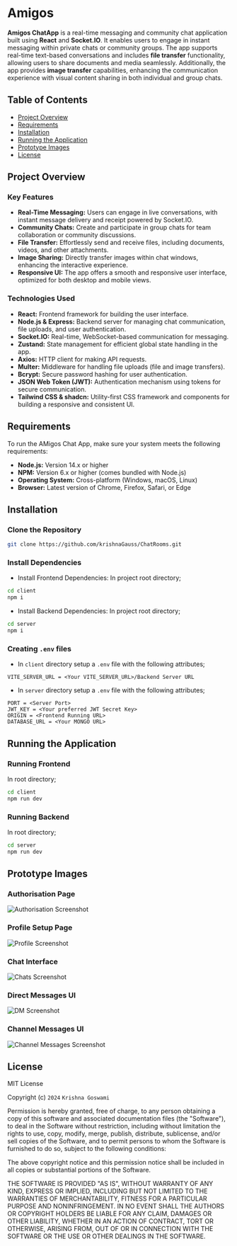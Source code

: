 
# Amigos
**Amigos ChatApp** is a real-time messaging and community chat application built using **React** and **Socket.IO**. It enables users to engage in instant messaging within private chats or community groups. The app supports real-time text-based conversations and includes **file transfer** functionality, allowing users to share documents and media seamlessly. Additionally, the app provides **image transfer** capabilities, enhancing the communication experience with visual content sharing in both individual and group chats.

## Table of Contents

- [Project Overview](#project-overview)
- [Requirements](#requirements)
- [Installation](#installation)
- [Running the Application](#running-the-application)
- [Prototype Images](#prototype-images)
- [License](#license)

## Project Overview

### Key Features
- **Real-Time Messaging:** Users can engage in live conversations, with instant message delivery and receipt powered by Socket.IO.
- **Community Chats:** Create and participate in group chats for team collaboration or community discussions.
- **File Transfer:** Effortlessly send and receive files, including documents, videos, and other attachments.
- **Image Sharing:** Directly transfer images within chat windows, enhancing the interactive experience.
- **Responsive UI:** The app offers a smooth and responsive user interface, optimized for both desktop and mobile views.

### Technologies Used
- **React:** Frontend framework for building the user interface.
- **Node.js & Express:** Backend server for managing chat communication, file uploads, and user authentication.
- **Socket.IO:** Real-time, WebSocket-based communication for messaging.
- **Zustand:** State management for efficient global state handling in the app.
- **Axios:** HTTP client for making API requests.
- **Multer:** Middleware for handling file uploads (file and image transfers).
- **Bcrypt:** Secure password hashing for user authentication.
- **JSON Web Token (JWT):** Authentication mechanism using tokens for secure communication.
- **Tailwind CSS & shadcn:** Utility-first CSS framework and components for building a responsive and consistent UI.

## Requirements
To run the AMigos Chat App, make sure your system meets the following requirements:

- **Node.js:** Version 14.x or higher
- **NPM:** Version 6.x or higher (comes bundled with Node.js)
- **Operating System:** Cross-platform (Windows, macOS, Linux)
- **Browser:** Latest version of Chrome, Firefox, Safari, or Edge

## Installation

### Clone the Repository

```bash
git clone https://github.com/krishnaGauss/ChatRooms.git
```
### Install Dependencies

- Install Frontend Dependencies:
In project root directory;

```bash
cd client
npm i
```

- Install Backend Dependencies:
In project root directory;

```bash
cd server
npm i
```

### Creating `.env` files 
- In `client` directory setup a `.env` file with the following attributes;
```text
VITE_SERVER_URL = <Your VITE_SERVER_URL>/Backend Server URL
```
- In `server` directory setup a `.env` file with the following attributes;
```text
PORT = <Server Port>
JWT_KEY = <Your preferred JWT Secret Key>
ORIGIN = <Frontend Running URL>
DATABASE_URL = <Your MONGO URL>
```

## Running the Application

### Running Frontend 

In root directory; 
```bash
cd client
npm run dev
```
### Running Backend 

In root directory; 
```bash
cd server
npm run dev
```

## Prototype Images

###  Authorisation Page

![Authorisation Screenshot](../assets/Screenshot%20(49).png)

### Profile Setup Page

![Profile Screenshot](../ChatRooms/assets/Screenshot%20(54).png)

### Chat Interface

![Chats Screenshot](../ChatRooms/assets/Screenshot%20(50).png)

### Direct Messages UI

![DM Screenshot](../ChatRooms/assets/Screenshot%20(51).png)

### Channel Messages UI

![Channel Messages Screenshot](../ChatRooms/assets/Screenshot%20(52).png)

## License

MIT License

Copyright (c) `2024` `Krishna Goswami`

Permission is hereby granted, free of charge, to any person obtaining a copy
of this software and associated documentation files (the "Software"), to deal
in the Software without restriction, including without limitation the rights
to use, copy, modify, merge, publish, distribute, sublicense, and/or sell
copies of the Software, and to permit persons to whom the Software is
furnished to do so, subject to the following conditions:

The above copyright notice and this permission notice shall be included in all
copies or substantial portions of the Software.

THE SOFTWARE IS PROVIDED "AS IS", WITHOUT WARRANTY OF ANY KIND, EXPRESS OR
IMPLIED, INCLUDING BUT NOT LIMITED TO THE WARRANTIES OF MERCHANTABILITY,
FITNESS FOR A PARTICULAR PURPOSE AND NONINFRINGEMENT. IN NO EVENT SHALL THE
AUTHORS OR COPYRIGHT HOLDERS BE LIABLE FOR ANY CLAIM, DAMAGES OR OTHER
LIABILITY, WHETHER IN AN ACTION OF CONTRACT, TORT OR OTHERWISE, ARISING FROM,
OUT OF OR IN CONNECTION WITH THE SOFTWARE OR THE USE OR OTHER DEALINGS IN THE
SOFTWARE.
